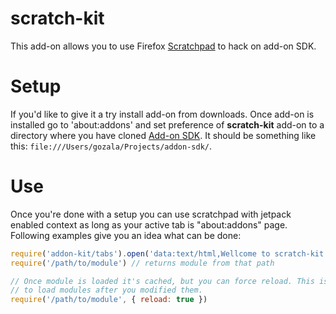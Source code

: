 # scratch-kit

This add-on allows you to use Firefox [Scratchpad][] to hack on add-on SDK.

# Setup

If you'd like to give it a try install add-on from downloads. Once add-on is
installed go to 'about:addons' and set preference of **scratch-kit** add-on
to a directory where you have cloned [Add-on SDK]. It should be something like
this: `file:///Users/gozala/Projects/addon-sdk/`.

# Use

Once you're done with a setup you can use scratchpad with jetpack enabled
context as long as your active tab is "about:addons" page. Following examples
give you an idea what can be done:

```js
require('addon-kit/tabs').open('data:text/html,Wellcome to scratch-kit')
require('/path/to/module') // returns module from that path

// Once module is loaded it's cached, but you can force reload. This is useful
// to load modules after you modified them.
require('/path/to/module', { reload: true })
```

[Scratchpad]:https://developer.mozilla.org/en/Tools/Scratchpad
[Add-on SDK]:https://github.com/mozilla/addon-sdk
